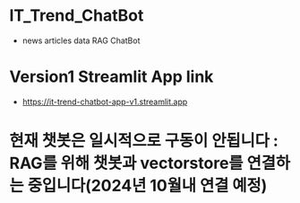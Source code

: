 # IT_Trend_ChatBot
- news articles data RAG ChatBot

# Version1 Streamlit App link
- https://it-trend-chatbot-app-v1.streamlit.app

# 현재 챗봇은 일시적으로 구동이 안됩니다 : RAG를 위해 챗봇과 vectorstore를 연결하는 중입니다(2024년 10월내 연결 예정)